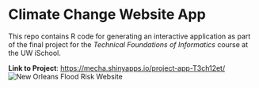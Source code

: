 # Climate Change Website App 
This repo contains R code for generating an interactive application as part of the final project
for the _Technical Foundations of Informatics_ course at the UW iSchool.

**Link to Project**: https://mecha.shinyapps.io/project-app-T3ch12et/
<img src="https://github.com/T3ch12et/git-lfs/blob/main/Climate%20Change%20Website.gif" img alt = "New Orleans Flood Risk Website"/>
